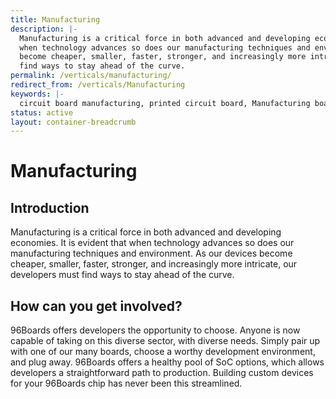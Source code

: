 ```yaml
---
title: Manufacturing
description: |-
  Manufacturing is a critical force in both advanced and developing economies. It is evident that
  when technology advances so does our manufacturing techniques and environment. As our devices
  become cheaper, smaller, faster, stronger, and increasingly more intricate, our developers must
  find ways to stay ahead of the curve.
permalink: /verticals/manufacturing/
redirect_from: /verticals/Manufacturing
keywords: |-
  circuit board manufacturing, printed circuit board, Manufacturing board, Manufacturing development boards,
status: active
layout: container-breadcrumb
---
```


# Manufacturing

## Introduction

Manufacturing is a critical force in both advanced and developing economies. It is evident that
when technology advances so does our manufacturing techniques and environment. As our devices
become cheaper, smaller, faster, stronger, and increasingly more intricate, our developers must
find ways to stay ahead of the curve.


## How can you get involved?

96Boards offers developers the opportunity to choose. Anyone is now capable of taking on this
diverse sector, with diverse needs. Simply pair up with one of our many boards, choose a worthy
development environment, and plug away. 96Boards offers a healthy pool of SoC options, which allows
developers a straightforward path to production. Building custom devices for your 96Boards chip has
never been this streamlined.
